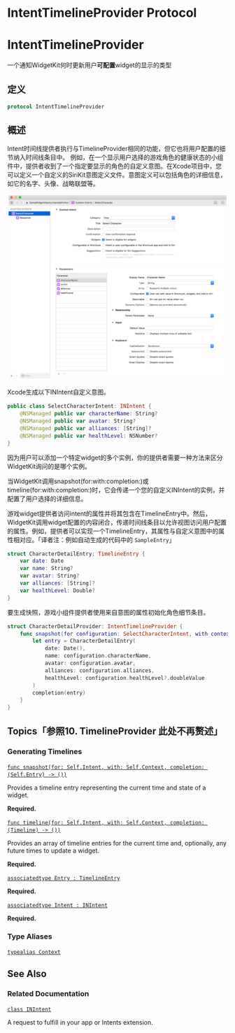 # IntentTimelineProvider Protocol

# IntentTimelineProvider

一个通知WidgetKit何时更新用户**可配置**widget的显示的类型

## 定义

```swift
protocol IntentTimelineProvider
```

## 概述

Intent时间线提供者执行与TimelineProvider相同的功能，但它也将用户配置的细节纳入时间线条目中。
例如，在一个显示用户选择的游戏角色的健康状态的小组件中，提供者收到了一个指定要显示的角色的自定义意图。在Xcode项目中，您可以定义一个自定义的SiriKit意图定义文件。意图定义可以包括角色的详细信息，如它的名字、头像、战略联盟等。

![IntentTimelineProvider-IntentDefinition@2x](assets/IntentTimelineProvider-IntentDefinition@2x.png)

Xcode生成以下INIntent自定义意图。

```swift
public class SelectCharacterIntent: INIntent {
    @NSManaged public var characterName: String?
    @NSManaged public var avatar: String?
    @NSManaged public var alliances: [String]?
    @NSManaged public var healthLevel: NSNumber?
}
```

因为用户可以添加一个特定widget的多个实例，你的提供者需要一种方法来区分WidgetKit询问的是哪个实例。

当WidgetKit调用snapshot(for:with:completion:)或timeline(for:with:completion:)时，它会传递一个您的自定义INIntent的实例，并配置了用户选择的详细信息。

游戏widget提供者访问intent的属性并将其包含在TimelineEntry中。然后，WidgetKit调用widget配置的内容闭合，传递时间线条目以允许视图访问用户配置的属性。例如，提供者可以实现一个TimelineEntry，其属性与自定义意图中的属性相对应。「译者注：例如自动生成的代码中的 `SampleEntry`」

```swift
struct CharacterDetailEntry: TimelineEntry {
    var date: Date
    var name: String?
    var avatar: String?
    var alliances: [String]?
    var healthLevel: Double?
}
```

要生成快照，游戏小组件提供者使用来自意图的属性初始化角色细节条目。

```swift
struct CharacterDetailProvider: IntentTimelineProvider {
    func snapshot(for configuration: SelectCharacterIntent, with context: Context, completion: @escaping (CharacterDetailEntry) -> ()) {
        let entry = CharacterDetailEntry(
            date: Date(),
            name: configuration.characterName,
            avatar: configuration.avatar,
            alliances: configuration.alliances,
            healthLevel: configuration.healthLevel?.doubleValue
        )
        completion(entry)
    }
}
```

## Topics「参照10. TimelineProvider 此处不再赘述」

### Generating Timelines

[`func snapshot(for: Self.Intent, with: Self.Context, completion: (Self.Entry) -> ())`](doc://com.apple.documentation/documentation/widgetkit/intenttimelineprovider/snapshot(for:with:completion:)?language=swift)

Provides a timeline entry representing the current time and state of a widget.

**Required.**

[`func timeline(for: Self.Intent, with: Self.Context, completion: (Timeline) -> ())`](doc://com.apple.documentation/documentation/widgetkit/intenttimelineprovider/timeline(for:with:completion:)?language=swift)

Provides an array of timeline entries for the current time and, optionally, any future times to update a widget.

**Required.**

[`associatedtype Entry : TimelineEntry`](doc://com.apple.documentation/documentation/widgetkit/intenttimelineprovider/entry?language=swift)

**Required.**

[`associatedtype Intent : INIntent`](doc://com.apple.documentation/documentation/widgetkit/intenttimelineprovider/intent?language=swift)

**Required.**

### Type Aliases

[`typealias Context`](doc://com.apple.documentation/documentation/widgetkit/intenttimelineprovider/context?language=swift)

## See Also

### Related Documentation

[`class INIntent`](doc://com.apple.documentation/documentation/sirikit/inintent?language=swift)

A request to fulfill in your app or Intents extension.